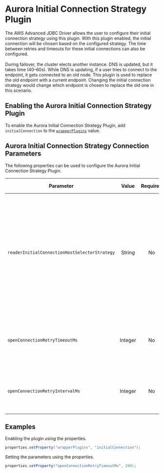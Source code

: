 # Aurora Initial Connection Strategy Plugin
The AWS Advanced JDBC Driver allows the user to configure their initial connection strategy using this plugin. With this plugin enabled, the initial connection will be chosen based on the configured strategy. The time between retries and timeouts for these initial connections can also be configured.
<br><br>
During failover, the cluster elects another instance. DNS is updated, but it takes time (40–60s). While DNS is updating, if a user tries to connect to the endpoint, it gets connected to an old node. This plugin is used to replace the old endpoint with a current endpoint. Changing the initial connection strategy would change which endpoint is chosen to replace the old one in this scenario.

## Enabling the Aurora Initial Connection Strategy Plugin

To enable the Aurora Initial Connection Strategy Plugin, add `initialConnection` to the [`wrapperPlugins`](../UsingTheJdbcDriver.md#connection-plugin-manager-parameters) value.

## Aurora Initial Connection Strategy Connection Parameters

The following properties can be used to configure the Aurora Initial Connection Strategy Plugin.

| Parameter                                     |  Value  | Required | Description                                                                                                                                                                                                                   | Example            | Default Value |
|-----------------------------------------------|:-------:|:--------:|-------------------------------------------------------------------------------------------------------------------------------------------------------------------------------------------------------------------------------|--------------------|---------------|
| `readerInitialConnectionHostSelectorStrategy` | String  |    No    | The strategy that should be used to select a new reader host while opening a new connection. <br><br> For more information on the different strategies for this parameter, see this [table](../ReaderSelectionStrategies.md). | `leastConnections` | `random`      |
| `openConnectionRetryTimeoutMs`                | Integer |    No    | The maximum allowed time for retries when opening a connection in milliseconds.                                                                                                                                               | `200`              | `30000`       |
| `openConnectionRetryIntervalMs`               | Integer |    No    | The time between retries when opening a connection in milliseconds.                                                                                                                                                           | `200`              | `1000`        |

## Examples

Enabling the plugin using the properties. 

```java
properties.setProperty("wrapperPlugins", "initialConnection");
```
Setting the parameters using the properties.

```java
properties.setProperty("openConnectionRetryTimeoutMs", 200);
```
